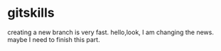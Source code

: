 # gitskills
creating a new branch is very fast.
hello,look, I am changing the news.
maybe I need to finish this part.
